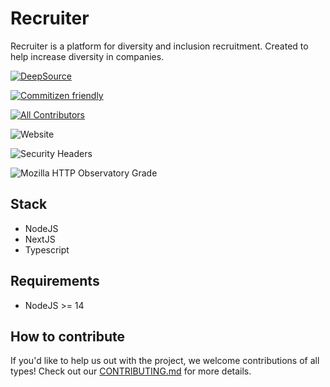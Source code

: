# Recruiter

Recruiter is a platform for diversity and inclusion recruitment. Created to help increase diversity in companies.

[![DeepSource](https://deepsource.io/gh/guidroid/recruiter.tech.svg/?label=active+issues&token=MjmolkEMhUv1dPAfdFGf9s3P)](https://deepsource.io/gh/guidroid/recruiter.tech/?ref=repository-badge)

[![Commitizen friendly](https://img.shields.io/badge/commitizen-friendly-brightgreen.svg)](http://commitizen.github.io/cz-cli/)

[![All Contributors](https://img.shields.io/badge/all_contributors-1-orange.svg?style=flat-square)](#contributors)

![Website](https://img.shields.io/website?up_color=green&up_message=online&url=https%3A%2F%2Frecruiter.tech)

![Security Headers](https://img.shields.io/security-headers?url=https%3A%2F%2Frecruiter.tech)

![Mozilla HTTP Observatory Grade](https://img.shields.io/mozilla-observatory/grade/recruiter.tech?publish)

## Stack

- NodeJS
- NextJS
- Typescript

## Requirements

- NodeJS >= 14

## How to contribute

If you'd like to help us out with the project, we welcome contributions of all types! Check out our [CONTRIBUTING.md](CONTRIBUTING.md) for more details.